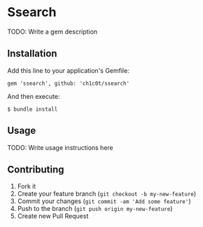 # Ssearch

TODO: Write a gem description

## Installation

Add this line to your application's Gemfile:

    gem 'ssearch', github: 'ch1c0t/ssearch'

And then execute:

    $ bundle install

## Usage

TODO: Write usage instructions here

## Contributing

1. Fork it
2. Create your feature branch (`git checkout -b my-new-feature`)
3. Commit your changes (`git commit -am 'Add some feature'`)
4. Push to the branch (`git push origin my-new-feature`)
5. Create new Pull Request
